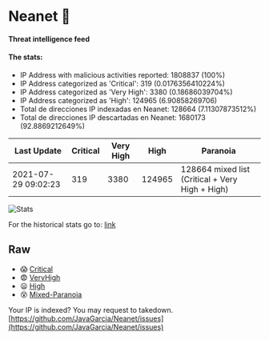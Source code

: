 # Neanet :hocho:
#### Threat intelligence feed
#### The stats:

- IP Address with malicious activities reported: 1808837 (100%)
- IP Address categorized as 'Critical':  319 (0.0176356410224%)
- IP Address categorized as 'Very High':  3380 (0.18686039704%)
- IP Address categorized as 'High':  124965 (6.90858269706)
- Total de direcciones IP indexadas en Neanet:  128664 (7.11307873512%)
- Total de direcciones IP descartadas en Neanet:  1680173 (92.8869212649%)

| Last Update | Critical | Very High | High | Paranoia |
| --- | --- | --- | --- | --- |
| 2021-07-29 09:02:23 | 319 | 3380 | 124965 | 128664 mixed list (Critical + Very High + High)|

![Stats](https://docs.google.com/spreadsheets/d/e/2PACX-1vSnaNMIXVabIpDJjufMlzH7poXnshF3mgd8Is1g9ytUEzVsP5my4Trn8f-xkoLLQ38xpL3HtmUexLo6/pubchart?oid=501124687&format=image)

For the historical stats go to: [link](/stats.csv)
## Raw
- :scream: [Critical](https://raw.githubusercontent.com/JavaGarcia/Neanet/master/blacklists/neanet_critical.txt)
- :fearful: [VeryHigh](https://raw.githubusercontent.com/JavaGarcia/Neanet/master/blacklists/neanet_veryHigh.txtt)
- :frowning: [High](https://raw.githubusercontent.com/JavaGarcia/Neanet/master/blacklists/neanet_high.txt)
- :dizzy_face: [Mixed-Paranoia](https://raw.githubusercontent.com/JavaGarcia/Neanet/master/blacklists/neanet_all.txt)


Your IP is indexed? You may request to takedown. [https://github.com/JavaGarcia/Neanet/issues](https://github.com/JavaGarcia/Neanet/issues)


































































































































































































































































































































































































































































































































































































































































































































































































































































































































































































































































































































































































































































































































































































































































































































































































































































































































































































































































































































































































































































































































































































































































































































































































































































































































































































































































































































































































































































































































































































































































































































































































































































































































































































































































































































































































































































































































































































































































































































































































































































































































































































































































































































































































































































































































































































































































































































































































































































































































































































































































































































































































































































































































































































































































































































































































































































































































































































































































































































































































































































































































































































































































































































































































































































































































































































































































































































































































































































































































































































































































































































































































































































































































































































































































































































































































































































































































































































































































































































































































































































